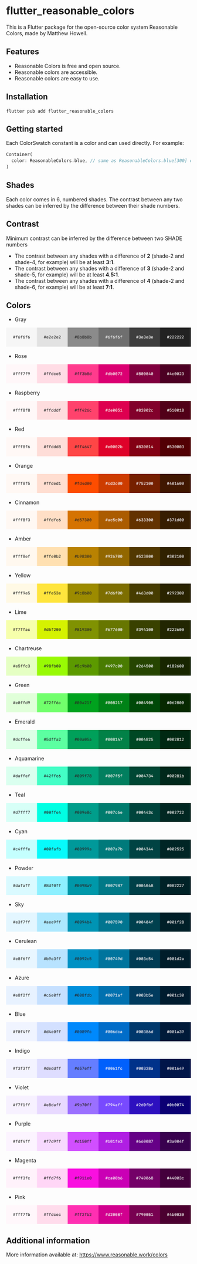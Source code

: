 # flutter_reasonable_colors

This is a Flutter package for the open-source color system Reasonable Colors, made by Matthew Howell.

## Features

- Reasonable Colors is free and open source.
- Reasonable colors are accessible.
- Reasonable colors are easy to use.

## Installation

```console
flutter pub add flutter_reasonable_colors
```

## Getting started

Each ColorSwatch constant is a color and can used directly. For example:

```dart
Container(
  color: ReasonableColors.blue, // same as ReasonableColors.blue[300] or ReasonableColors.blue.shade300
)
```

## Shades

Each color comes in 6, numbered shades. The contrast between any two shades can be inferred by the difference between their shade numbers.

## Contrast

Minimum contrast can be inferred by the difference between two SHADE numbers

- The contrast between any shades with a difference of **2** (shade-2 and shade-4, for example) will be at least **3:1**.
- The contrast between any shades with a difference of **3** (shade-2 and shade-5, for example) will be at least **4.5:1**.
- The contrast between any shades with a difference of **4** (shade-2 and shade-6, for example) will be at least **7:1**.

## Colors

- Gray

![reasonable_colors_grey](https://raw.githubusercontent.com/georgiadisc/flutter_reasonable_colors/main/images/reasonable_colors_grey.png)

- Rose

![reasonable_colors_grey](https://raw.githubusercontent.com/georgiadisc/flutter_reasonable_colors/main/images/reasonable_colors_rose.png)

- Raspberry

![reasonable_colors_grey](https://raw.githubusercontent.com/georgiadisc/flutter_reasonable_colors/main/images/reasonable_colors_raspberry.png)

- Red

![reasonable_colors_grey](https://raw.githubusercontent.com/georgiadisc/flutter_reasonable_colors/main/images/reasonable_colors_red.png)

- Orange

![reasonable_colors_grey](https://raw.githubusercontent.com/georgiadisc/flutter_reasonable_colors/main/images/reasonable_colors_orange.png)

- Cinnamon

![reasonable_colors_grey](https://raw.githubusercontent.com/georgiadisc/flutter_reasonable_colors/main/images/reasonable_colors_cinnamon.png)

- Amber

![reasonable_colors_grey](https://raw.githubusercontent.com/georgiadisc/flutter_reasonable_colors/main/images/reasonable_colors_amber.png)

- Yellow

![reasonable_colors_grey](https://raw.githubusercontent.com/georgiadisc/flutter_reasonable_colors/main/images/reasonable_colors_yellow.png)

- Lime

![reasonable_colors_grey](https://raw.githubusercontent.com/georgiadisc/flutter_reasonable_colors/main/images/reasonable_colors_lime.png)

- Chartreuse

![reasonable_colors_grey](https://raw.githubusercontent.com/georgiadisc/flutter_reasonable_colors/main/images/reasonable_colors_chartreuse.png)

- Green

![reasonable_colors_grey](https://raw.githubusercontent.com/georgiadisc/flutter_reasonable_colors/main/images/reasonable_colors_green.png)

- Emerald

![reasonable_colors_grey](https://raw.githubusercontent.com/georgiadisc/flutter_reasonable_colors/main/images/reasonable_colors_emerald.png)

- Aquamarine

![reasonable_colors_grey](https://raw.githubusercontent.com/georgiadisc/flutter_reasonable_colors/main/images/reasonable_colors_aquamarine.png)

- Teal

![reasonable_colors_grey](https://raw.githubusercontent.com/georgiadisc/flutter_reasonable_colors/main/images/reasonable_colors_teal.png)

- Cyan

![reasonable_colors_grey](https://raw.githubusercontent.com/georgiadisc/flutter_reasonable_colors/main/images/reasonable_colors_cyan.png)

- Powder

![reasonable_colors_grey](https://raw.githubusercontent.com/georgiadisc/flutter_reasonable_colors/main/images/reasonable_colors_powder.png)

- Sky

![reasonable_colors_grey](https://raw.githubusercontent.com/georgiadisc/flutter_reasonable_colors/main/images/reasonable_colors_sky.png)

- Cerulean

![reasonable_colors_grey](https://raw.githubusercontent.com/georgiadisc/flutter_reasonable_colors/main/images/reasonable_colors_cerulean.png)

- Azure

![reasonable_colors_grey](https://raw.githubusercontent.com/georgiadisc/flutter_reasonable_colors/main/images/reasonable_colors_azure.png)

- Blue

![reasonable_colors_grey](https://raw.githubusercontent.com/georgiadisc/flutter_reasonable_colors/main/images/reasonable_colors_blue.png)

- Indigo

![reasonable_colors_grey](https://raw.githubusercontent.com/georgiadisc/flutter_reasonable_colors/main/images/reasonable_colors_indigo.png)

- Violet

![reasonable_colors_grey](https://raw.githubusercontent.com/georgiadisc/flutter_reasonable_colors/main/images/reasonable_colors_violet.png)

- Purple

![reasonable_colors_grey](https://raw.githubusercontent.com/georgiadisc/flutter_reasonable_colors/main/images/reasonable_colors_purple.png)

- Magenta

![reasonable_colors_grey](https://raw.githubusercontent.com/georgiadisc/flutter_reasonable_colors/main/images/reasonable_colors_magenta.png)

- Pink

![reasonable_colors_grey](https://raw.githubusercontent.com/georgiadisc/flutter_reasonable_colors/main/images/reasonable_colors_pink.png)



## Additional information

More information available at: https://www.reasonable.work/colors
